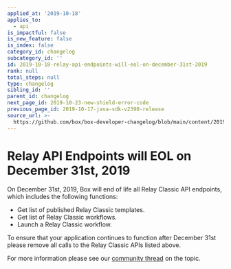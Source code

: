 ```yaml
---
applied_at: '2019-10-18'
applies_to:
  - api
is_impactful: false
is_new_feature: false
is_index: false
category_id: changelog
subcategory_id: ''
id: 2019-10-18-relay-api-endpoints-will-eol-on-december-31st-2019
rank: null
total_steps: null
type: changelog
sibling_id: ''
parent_id: changelog
next_page_id: 2019-10-23-new-shield-error-code
previous_page_id: 2019-10-17-java-sdk-v2390-release
source_url: >-
  https://github.com/box/box-developer-changelog/blob/main/content/2019/10-18-relay-api-endpoints-will-eol-on-december-31st-2019.md
---
```

# Relay API Endpoints will EOL on December 31st, 2019

On December 31st, 2019, Box will end of life all Relay Classic API endpoints,
which includes the following functions:

* Get list of published Relay Classic templates.
* Get list of Relay Classic workflows.
* Launch a Relay Classic workflow.

To ensure that your application continues to function after December 31st
please remove all calls to the Relay Classic APIs listed above.

For more information please see our
[community thread](https://community.box.com/t5/Platform-and-Development-Forum/Relay-Classic-APIs-to-EOL-on-December-31st-2019/m-p/77729#M7276)
on the topic.